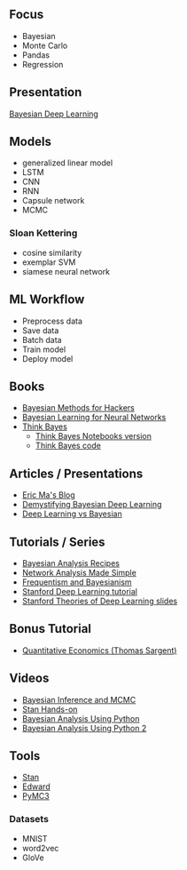 ## Focus
* Bayesian
* Monte Carlo
* Pandas
* Regression

## Presentation
[Bayesian Deep Learning](https://pydata.org/nyc2017/schedule/presentation/39/)

## Models
* generalized linear model
* LSTM
* CNN
* RNN
* Capsule network
* MCMC

### Sloan Kettering
* cosine similarity
* exemplar SVM
* siamese neural network

## ML Workflow
* Preprocess data
* Save data
* Batch data
* Train model
* Deploy model

## Books
* [Bayesian Methods for Hackers](https://github.com/CamDavidsonPilon/Probabilistic-Programming-and-Bayesian-Methods-for-Hackers)
* [Bayesian Learning for Neural Networks](https://link.springer.com/book/10.1007/978-1-4612-0745-0)
* [Think Bayes](http://www.greenteapress.com/thinkbayes/html/index.html)
    * [Think Bayes Notebooks version](https://github.com/rlabbe/ThinkBayes)
    * [Think Bayes code](https://github.com/AllenDowney/ThinkBayes2/tree/master/code)

## Articles / Presentations
* [Eric Ma's Blog](http://www.ericmjl.com/blog/)
* [Demystifying Bayesian Deep Learning](https://github.com/ericmjl/bayesian-deep-learning-demystified)
* [Deep Learning vs Bayesian](https://medium.com/@sachin.abeywardana/deep-learning-vs-bayesian-7f8606e1e78)

## Tutorials / Series
* [Bayesian Analysis Recipes](https://github.com/ericmjl/bayesian-analysis-recipes)
* [Network Analysis Made Simple](https://github.com/ericmjl/Network-Analysis-Made-Simple)
* [Frequentism and Bayesianism](http://jakevdp.github.io/blog/2015/08/07/frequentism-and-bayesianism-5-model-selection/)
* [Stanford Deep Learning tutorial](http://ufldl.stanford.edu/tutorial/)
* [Stanford Theories of Deep Learning slides](https://stats385.github.io/lecture_slides)

## Bonus Tutorial
* [Quantitative Economics (Thomas Sargent)](https://lectures.quantecon.org/)

## Videos
* [Bayesian Inference and MCMC](https://www.youtube.com/watch?v=qQFF4tPgeWI)
* [Stan Hands-on](https://www.youtube.com/watch?v=6NXRCtWQNMg)
* [Bayesian Analysis Using Python](http://pyvideo.org/scipy-2014/bayesian-statistical-analysis-using-python-part-1.html)
* [Bayesian Analysis Using Python 2](http://pyvideo.org/scipy-2014/bayesian-statistical-analysis-using-python-part-0.html)

## Tools
* [Stan](http://mc-stan.org/users/documentation/index.html)
* [Edward](http://edwardlib.org/)
* [PyMC3](http://docs.pymc.io/)

### Datasets
* MNIST
* word2vec
* GloVe

 
